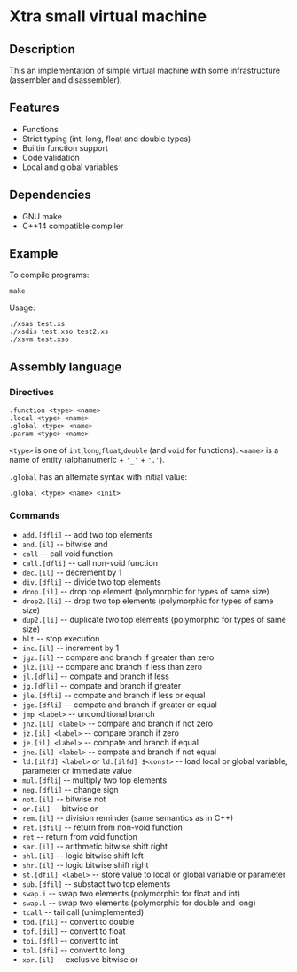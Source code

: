 Xtra small virtual machine
==========================

## Description

This an implementation of simple virtual machine with some infrastructure (assembler and disassembler).

## Features

* Functions
* Strict typing (int, long, float and double types)
* Builtin function support
* Code validation
* Local and global variables

## Dependencies

* GNU make
* C++14 compatible compiler

## Example

To compile programs:

    make

Usage:

    ./xsas test.xs
    ./xsdis test.xso test2.xs
    ./xsvm test.xso

## Assembly language

### Directives

    .function <type> <name>
    .local <type> <name>
    .global <type> <name>
    .param <type> <name>

`<type>` is one of `int`,`long`,`float`,`double` (and `void` for functions).
`<name>` is a name of entity (alphanumeric + `'_'` + `'.'`).

`.global` has an alternate syntax with initial value:

    .global <type> <name> <init>

### Commands

* `add.[dfli]` -- add two top elements
* `and.[il]` -- bitwise and
* `call` -- call void function
* `call.[dfli]` -- call non-void function
* `dec.[il]` -- decrement by 1
* `div.[dfli]` -- divide two top elements
* `drop.[il]` -- drop top element (polymorphic for types of same size)
* `drop2.[li]` -- drop two top elements (polymorphic for types of same size)
* `dup2.[li]` -- duplicate two top elements (polymorphic for types of same size)
* `hlt` -- stop execution
* `inc.[il]` -- increment by 1
* `jgz.[il]` -- compare and branch if greater than zero
* `jlz.[il]` -- compare and branch if less than zero
* `jl.[dfli]` --  compate and branch if less
* `jg.[dfli]` --  compate and branch if greater
* `jle.[dfli]` --  compate and branch if less or equal
* `jge.[dfli]` --  compate and branch if greater or equal
* `jmp <label>` -- unconditional branch
* `jnz.[il] <label>` -- compare and branch if not zero
* `jz.[il] <label>` -- compare branch if zero
* `je.[il] <label>` -- compate and branch if equal
* `jne.[il] <label>` -- compate and branch if not equal
* `ld.[ilfd] <label>` or `ld.[ilfd] $<const>` -- load local or global variable, parameter or immediate value
* `mul.[dfli`] -- multiply two top elements
* `neg.[dfli]` -- change sign
* `not.[il]` -- bitwise not
* `or.[il]` -- bitwise or
* `rem.[il]` -- division reminder (same semantics as in C++)
* `ret.[dfil]` -- return from non-void function
* `ret` -- return from void function
* `sar.[il]` -- arithmetic bitwise shift right
* `shl.[il]` -- logic bitwise shift left
* `shr.[il]` -- logic bitwise shift right
* `st.[dfil] <label>`  -- store value to local or global variable or parameter 
* `sub.[dfil]` -- substact two top elements
* `swap.i` -- swap two elements (polymorphic for float and int)
* `swap.l` -- swap two elements (polymorphic for double and long)
* `tcall` -- tail call (unimplemented)
* `tod.[fil]` -- convert to double
* `tof.[dil]` -- convert to float
* `toi.[dfl]` -- convert to int
* `tol.[dfi]` -- convert to long
* `xor.[il]` -- exclusive bitwise or
